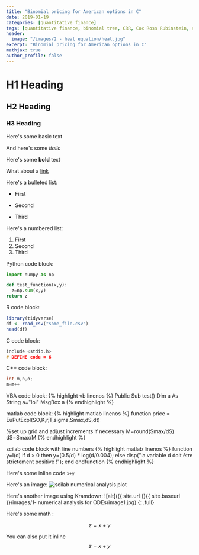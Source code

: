 ```yaml
---
title: "Binomial pricing for American options in C"
date: 2019-01-19
categories: [quantitative finance]
tags: [quantitative finance, binomial tree, CRR, Cox Ross Rubinstein, american options, pricing, C]
header:
  image: "/images/2 - heat equation/heat.jpg"
excerpt: "Binomial pricing for American options in C"
mathjax: true
author_profile: false
---
```


# H1 Heading

## H2 Heading

### H3 Heading

Here's some basic text

And here's some *italic*

Here's some **bold** text

What about a [link](https://github.com/kboct)

Here's a bulleted list:
* First
+ Second
- Third


Here's a numbered list:
1. First
2. Second
3. Third

Python code block:
```python
import numpy as np

def test_function(x,y):
  z=np.sum(x,y)
return z
```

R code block:
```r
library(tidyverse)
df <- read_csv("some_file.csv")
head(df)
```

C code block:
```c
include <stdio.h>
# DEFINE code = 6
```

C++ code block:
```c++
int m,n,o;
m=m++  
```

VBA code block:
{% highlight vb linenos %}
Public Sub test()
Dim a As String
a="lol"
MsgBox a
{% endhighlight %}

matlab code block:
{% highlight matlab linenos %}
function price = EuPutExpl(SO,K,r,T,sigma,Smax,dS,dt)

%set up grid and adjust increments if necessary
M=round(Smax/dS)
dS=Smax/M
{% endhighlight %}

scilab code block with line numbers
{% highlight matlab linenos %}
function y=I(d)
    if d > 0 then
        y=(0.5/d) * log(d/0.004);
    else
        disp("la variable d doit être strictement positive !");
    end
endfunction
{% endhighlight %}

Here's some inline code `x+y`

Here's an image:
<img src="{{ site.url }}{{ site.baseurl }}/images/1- numerical analysis for ODEs/image1.jpg" alt="scilab numerical analysis plot" class="full">


Here's another image using Kramdown:
![alt]({{ site.url }}{{ site.baseurl }}/images/1- numerical analysis for ODEs/image1.jpg)
{: .full}

Here's some math :

$$z=x+y$$

You can also put it inline $$z=x+y$$
